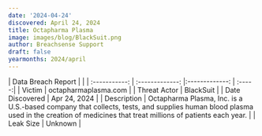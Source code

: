 ```yaml
---
date: '2024-04-24'
discovered: April 24, 2024
title: Octapharma Plasma
image: images/blog/BlackSuit.png
author: Breachsense Support
draft: false
yearmonths: 2024/april
---
```


| Data Breach Report           |              | 
| :-----------: | :-------------:     |:-------------:    | :-----:|
| Victim      | octapharmaplasma.com      | 
| Threat Actor      | BlackSuit      | 
| Date Discovered      | Apr 24, 2024      | 
| Description      | Octapharma Plasma, Inc. is a U.S.-based company that collects, tests, and supplies human blood plasma used in the creation of medicines that treat millions of patients each year.      | 
| Leak Size      | Unknown      | 
